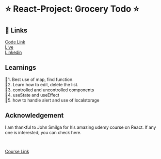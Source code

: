 

# ⭐ React-Project: Grocery Todo ⭐

## 🔗 Links

[Code Link](https://codesandbox.io/s/react-project-10-todo-grocery-jj4znh) <br>
[Live](https://pk170970.github.io/csb-jj4znh/) <br>
[Linkedin](https://www.linkedin.com/in/pratyush-kesarwani-2b6601171/)


## Learnings

📌1. Best use of map, find function. <br>
📌2. Learn how to edit, delete the list. <br>
📌3. controlled and uncontrolled components <br>
📌4. useState and useEffect <br>
📌5. how to handle alert and use of localstorage <br>

## Acknowledgement

I am thankful to John Smilga for his amazing udemy course on React.
If any one is interested, you can check here.

<br>

[Course Link](https://www.udemy.com/course/react-tutorial-and-projects-course/)
